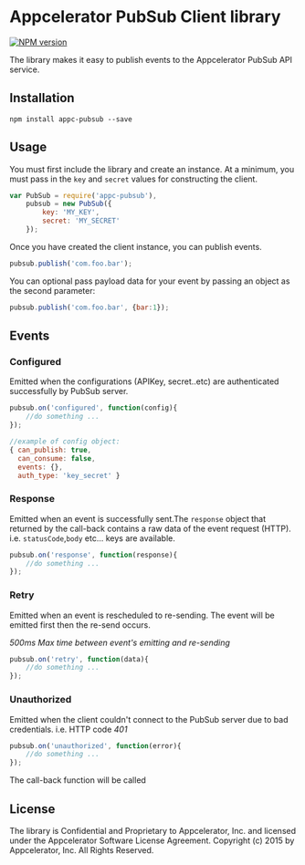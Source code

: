 # Appcelerator PubSub Client library

 [![NPM version](https://badge.fury.io/js/appc-pubsub.svg)](http://badge.fury.io/js/appc-pubsub)

The library makes it easy to publish events to the Appcelerator PubSub API service.

## Installation

    npm install appc-pubsub --save

## Usage

You must first include the library and create an instance.  At a minimum, you must pass in the `key` and `secret` values for constructing the client.

```javascript
var PubSub = require('appc-pubsub'),
    pubsub = new PubSub({
        key: 'MY_KEY',
        secret: 'MY_SECRET'
    });
```

Once you have created the client instance, you can publish events.

```javascript
pubsub.publish('com.foo.bar');
```

You can optional pass payload data for your event by passing an object as the second parameter:

```javascript
pubsub.publish('com.foo.bar', {bar:1});
```
## Events



### Configured
Emitted when the configurations (APIKey, secret..etc) are authenticated successfully by PubSub server.

```javascript
pubsub.on('configured', function(config){
    //do something ...
});

//example of config object: 
{ can_publish: true,
  can_consume: false,
  events: {},
  auth_type: 'key_secret' }
```

### Response
Emitted when an event is successfully sent.The `response` object that returned by the call-back contains a raw data of the event request (HTTP). i.e. `statusCode`,`body` etc... keys are available.

```javascript
pubsub.on('response', function(response){
    //do something ...
});
```

### Retry
Emitted when an event is rescheduled to re-sending. The event will be emitted first then the re-send occurs.

 *500ms Max time between event's emitting and re-sending*

```javascript
pubsub.on('retry', function(data){
    //do something ...
});
```

### Unauthorized
Emitted when the client couldn't connect to the PubSub server due to bad credentials. i.e. HTTP code *401*

```javascript
pubsub.on('unauthorized', function(error){
    //do something ...
});
```
The call-back function will be called 

## License

The library is Confidential and Proprietary to Appcelerator, Inc. and licensed under the Appcelerator Software License Agreement. Copyright (c) 2015 by Appcelerator, Inc. All Rights Reserved.
